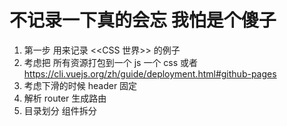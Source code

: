 # 不记录一下真的会忘 我怕是个傻子

1. 第一步 用来记录 <<CSS 世界>> 的例子
2. 考虑把 所有资源打包到一个 js 一个 css 或者 https://cli.vuejs.org/zh/guide/deployment.html#github-pages
3. 考虑下滑的时候 header 固定
4. 解析 router 生成路由
5. 目录划分 组件拆分